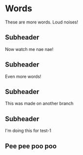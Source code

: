 # Words

These are more words.
Loud noises!

## Subheader
Now watch me nae nae!

## Subheader
Even more words!

## Subheader
This was made on another branch


## Subheader
I'm doing this for test-1

## Pee pee poo poo
